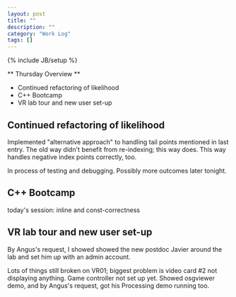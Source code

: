 ```yaml
---
layout: post
title: ""
description: ""
category: "Work Log"
tags: []
---
```

{% include JB/setup %}

** Thursday Overview **
* Continued refactoring of likelihood
* C++ Bootcamp
* VR lab tour and new user set-up

Continued refactoring of likelihood
------------

Implemented "alternative approach" to handling tail points mentioned in last entry.  The old way didn't benefit from re-indexing; this way does.  This way handles negative index points correctly, too.

In process of testing and debugging.  Possibly more outcomes later tonight.

C++ Bootcamp
------------
today's session: inline and const-correctness

VR lab tour and new user set-up
------------
By Angus's request, I showed showed the new postdoc Javier around the lab and set him up with an admin account.  

Lots of things still broken on VR01; biggest problem is video card #2 not displaying anything.  Game controller not set up yet.    Showed osgviewer demo, and by Angus's request, got his Processing demo running too.

